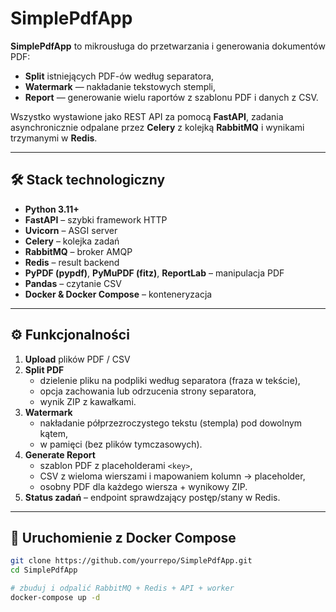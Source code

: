 # SimplePdfApp

**SimplePdfApp** to mikrousługa do przetwarzania i generowania dokumentów PDF:  
- **Split** istniejących PDF-ów według separatora,  
- **Watermark** — nakładanie tekstowych stempli,  
- **Report** — generowanie wielu raportów z szablonu PDF i danych z CSV.  

Wszystko wystawione jako REST API za pomocą **FastAPI**, zadania asynchronicznie odpalane przez **Celery** z kolejką **RabbitMQ** i wynikami trzymanymi w **Redis**.  

---

## 🛠️ Stack technologiczny

- **Python 3.11+**  
- **FastAPI** – szybki framework HTTP  
- **Uvicorn** – ASGI server  
- **Celery** – kolejka zadań  
- **RabbitMQ** – broker AMQP  
- **Redis** – result backend  
- **PyPDF (pypdf)**, **PyMuPDF (fitz)**, **ReportLab** – manipulacja PDF  
- **Pandas** – czytanie CSV  
- **Docker & Docker Compose** – konteneryzacja  

---

## ⚙️ Funkcjonalności

1. **Upload** plików PDF / CSV  
2. **Split PDF**  
   - dzielenie pliku na podpliki według separatora (fraza w tekście),  
   - opcja zachowania lub odrzucenia strony separatora,  
   - wynik ZIP z kawałkami.  
3. **Watermark**  
   - nakładanie półprzezroczystego tekstu (stempla) pod dowolnym kątem,  
   - w pamięci (bez plików tymczasowych).  
4. **Generate Report**  
   - szablon PDF z placeholderami `<key>`,  
   - CSV z wieloma wierszami i mapowaniem kolumn → placeholder,  
   - osobny PDF dla każdego wiersza + wynikowy ZIP.  
5. **Status zadań** – endpoint sprawdzający postęp/stany w Redis.  

---

## 🚀 Uruchomienie z Docker Compose

```bash
git clone https://github.com/yourrepo/SimplePdfApp.git
cd SimplePdfApp

# zbuduj i odpalić RabbitMQ + Redis + API + worker
docker-compose up -d
